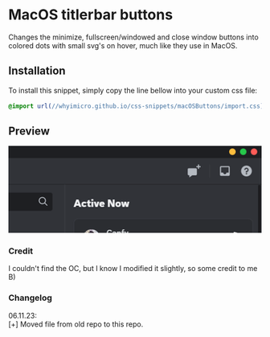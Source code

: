 # MacOS titlerbar buttons
Changes the minimize, fullscreen/windowed and close window buttons into colored dots with small svg's on hover, much like they use in MacOS.
## Installation
To install this snippet, simply copy the line bellow into your custom css file:
```css
@import url(//whyimicro.github.io/css-snippets/macOSButtons/import.css);
```
## Preview
![image](https://raw.githubusercontent.com/WhyiMicro/css-snippets/main/_previews/MacOSButtons.png)
### Credit
I couldn't find the OC, but I know I modified it slightly, so some credit to me B)
### Changelog
06.11.23: <br>
[+] Moved file from old repo to this repo.
